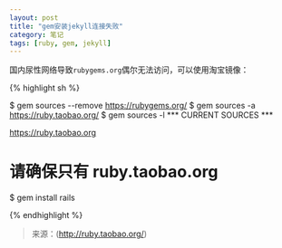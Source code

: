 ```yaml
---
layout: post
title: "gem安装jekyll连接失败"
category: 笔记
tags: [ruby, gem, jekyll]
---
```


国内尿性网络导致`rubygems.org`偶尔无法访问，可以使用淘宝镜像：

{% highlight sh %}

$ gem sources --remove https://rubygems.org/
$ gem sources -a https://ruby.taobao.org/
$ gem sources -l
*** CURRENT SOURCES ***

https://ruby.taobao.org
# 请确保只有 ruby.taobao.org
$ gem install rails

{% endhighlight %}

> 来源：(http://ruby.taobao.org/)
